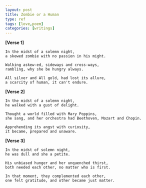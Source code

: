```yaml
---
layout: post
title: Zombie or a Human
type: ref
tags: [love,poem]
categories: [writings]
---
```


**[Verse 1]**

	In the midst of a solemn night,
	a skewed zombie with no passion in his might.

	Walking askew-ed, sideways and cross-ways,
	rambling, why she be hungry always.

	All silver and All gold, had lost its allure,
	a scarcity of human, it can't endure.


**[Verse 2]**


	In the midst of a solemn night,
	he walked with a gust of delight.

	Thought a world filled with Mary Poppins,
	she sang, and her orchestra had Beethoven, Mozart and Chopin.

	Apprehending its angst with curiosity,
	it became, prepared and unaware.


**[Verse 3]**

	In the midst of solemn night,
	he was dull and she a petite.

	His unbiased hunger and her unquenched thirst,
	both needed each other, no matter who is first.

	In that moment, they complemented each other,
	one felt gratitude, and other became just matter.
        